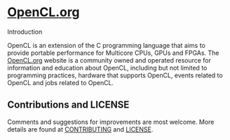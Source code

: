 # [OpenCL.org](./OpenCL.md)

Introduction

OpenCL is an extension of the C programming language that aims to provide portable performance for Multicore CPUs, GPUs and FPGAs. The [OpenCL.org](https://opencl.org/)  website is a community owned and operated resource for information and education about OpenCL, including but not limited to programming practices, hardware that supports OpenCL, events related to OpenCL and jobs related to OpenCL. 

## Contributions and LICENSE

Comments and suggestions for improvements are most welcome. More details are found at [CONTRIBUTING](./CONTRIBUTING.md) and [LICENSE](./LICENSE.txt).
